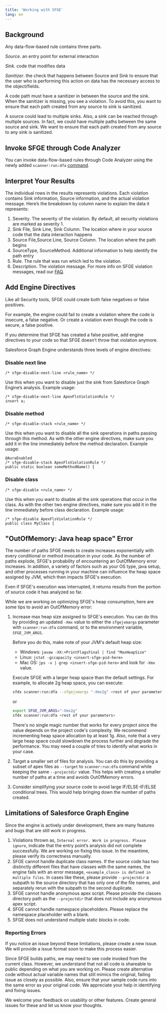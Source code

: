 ```yaml
---
title: 'Working with SFGE'
lang: en
---
```



## Background

Any data-flow-based rule contains three parts.

*Source*. an entry point for external interaction

*Sink*. code that modifies data

*Sanitizer*. the check that happens between Source and Sink to ensure that the user who is performing this action on data has the necessary access to the object/fields.

A code path must have a sanitizer in between the source and the sink. When the sanitizer is missing, you see a violation. To avoid this, you want to ensure that each path created from any source to sink is sanitized.

A source could lead to multiple sinks. Also, a sink can be reached through multiple sources. In fact, we could have multiple paths between the same source and sink. We want to ensure that each path created from any source to any sink is sanitized.

## Invoke SFGE through Code Analyzer
You can invoke data-flow-based rules through Code Analyzer using the newly added `scanner:run:dfa` [command](./en/v3.x/scanner-commands/dfa/).

## Interpret Your Results

The individual rows in the results represents violations. Each violation contains Sink information, Source information, and the actual violation message. Here’s the breakdown by column name to explain the data it represents:

1. Severity. The severity of the violation. By default, all security violations are marked as severity 1.
2. Sink File, Sink Line, Sink Column. The location where in your source code that the data interaction happens
3. Source File,Source Line, Source Column. The location where the path begins
4. SourceType, SourceMethod. Additional information to help identify the path entry
5. Rule. The rule that was run which led to the violation.
6. Description. The violation message. For more info on SFGE violation messages, read our [FAQ](./en/v3.x/faq/#questions-about-interpreting-apexflsviolationrule-results).

## Add Engine Directives

Like all Security tools, SFGE could create both false negatives or false positives. 

For example, the engine could fail to create a violation where the code is insecure, a false negative. Or create a violation even though the code is secure, a false positive. 

If you determine that SFGE has created a false positive, add engine directives to your code so that SFGE doesn’t throw that violation anymore.

Salesforce Graph Engine understands three levels of engine directives:

### Disable next line

`/* sfge-disable-next-line <rule_name> */`

Use this when you want to disable just the sink from Salesforce Graph Engine’s analysis.
Example usage:

```
/* sfge-disable-next-line ApexFlsViolationRule */
insert a;
```

### Disable method

`/* sfge-disable-stack <rule_name> */`

Use this when you want to disable all the sink operations in paths passing through this method.
As with the other engine directives, make sure you add it in the line immediately before the method declaration.
Example usage:

```
@AuraEnabled
/* sfge-disable-stack ApexFlsViolationRule */
public static boolean someMethodName() {
```

### Disable class

`/* sfge-disable <rule_name> */`

Use this when you want to disable all the sink operations that occur in the class. As with the other two engine directives, make sure you add it in the line immediately before class declaration.
Example usage:

```
/* sfge-disable ApexFlsViolationRule */
public class MyClass {
```

## "OutOfMemory: Java heap space" Error

The number of paths SFGE needs to create increases exponentially with every conditional or method invocation in your code. As the number of paths explode, SFGE's probability of encountering an OutOfMemory error increases. In addition, a variety of factors such as your OS type, java setup, and other processes running in your machine can influence the heap space assigned by JVM, which then impacts SFGE's execution.

Even if SFGE's execution was interrupted, it returns results from the portion of source code it has analyzed so far.

While we are working on optimizing SFGE's heap consumption, here are some tips to avoid an OutOfMemory error:
1. Increase max heap size assigned to SFGE's execution. You can do this by providing an updated `-Xmx` value to either the `sfgejvmargs` parameter with `scanner:run:dfa` command, or to the environment variable, `SFGE_JVM_ARGS`.

	Before you do this, make note of your JVM's default heap size:
	- Windows: `javaw -XX:+PrintFlagsFinal | find "MaxHeapSize"`
	- Linux: `jstat -gccapacity <insert-sfge-pid-here>`
	- Mac OS: `jps -v | grep <insert-sfge-pid-here>` and look for `-Xmx` value.

	Execute SFGE with a larger heap space than the default settings. For example, to allocate 2g heap space, you can execute:
	```bash
	sfdx scanner:run:dfa --sfgejvmargs "-Xmx2g" <rest of your parameters>
	```
	or
	```bash
	export SFGE_JVM_ARGS="-Xmx2g"
	sfdx scanner:run:dfa <rest of your parameters>
	```

	There's no single magic number that works for every project since the value depends on the project code's complexity. We recommend incrementing heap space allocation by at least 1g. Also, note that a very large heap space could slowdown the process further and degrade the performance. You may need a couple of tries to identify what works in your case.

2. Target a smaller set of files for analysis. You can do this by providing a subset of apex files as `--target` to `scanner:run:dfa` command while keeping the same `--projectdir` value. This helps with creating a smaller number of paths at a time and avoids OutOfMemory errors.

3. Consider simplifying your source code to avoid large IF/ELSE-IF/ELSE conditional trees. This would help bringing down the number of paths created.

## Limitations of Salesforce Graph Engine

Since the engine is actively under development, there are many features and bugs that are still work in progress.

1. Violations thrown as, `Internal error. Work in progress. Please ignore`, indicate that the entry point’s analysis did not complete successfully. We are working on fixing this issue. In the meantime, please verify its correctness manually.
2. SFGE cannot handle duplicate class names. If the source code has two distinctly different files that have classes with the same names, the engine fails with an error message, `<example_class> is defined in multiple files`. In cases like these, please provide `--projectdir` a subpath to the source directory that has only one of the file names, and separately rerun with the subpath to the second duplicate.
3. SFGE cannot handle anonymous apex script. Please provide the classes directory path as the `--projectdir` that does not include any anonymous apex script.
4. SFGE cannot handle namespace placeholders. Please replace the namespace placeholder with a blank.
5. SFGE does not understand multiple static blocks in code.

### Reporting Errors

If you notice an issue beyond these limitations, please create a new issue. We will provide a issue format soon to make this process easier.

Since SFGE builds paths, we may need to see code invoked from the current class. However, we understand that not all code is shareable to public depending on what you are working on. Please create alternative code without actual variable names that still mimics the original, failing issue as closely as possible. Also, ensure that your sample code runs into the same error as your original code. We appreciate your help in identifying and fixing issues.

We welcome your feedback on usability or other features. Create general issues for these and let us know your thoughts.
